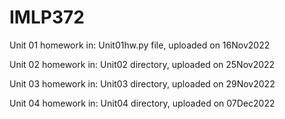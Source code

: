 # IMLP372

Unit 01 homework in: Unit01hw.py file, uploaded on 16Nov2022    

Unit 02 homework in: Unit02 directory, uploaded on 25Nov2022  

Unit 03 homework in: Unit03 directory, uploaded on 29Nov2022  

Unit 04 homework in: Unit04 directory, uploaded on 07Dec2022
